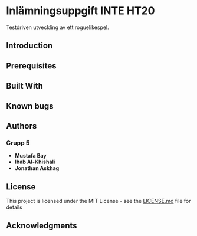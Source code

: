 # Inlämningsuppgift INTE HT20

Testdriven utveckling av ett roguelikespel.

## Introduction

## Prerequisites

## Built With

## Known bugs

## Authors

### Grupp 5
* **Mustafa Bay**
* **Ihab Al-Khishali**
* **Jonathan Askhag**

## License

This project is licensed under the MIT License - see the [LICENSE.md](LICENSE.md) file for details

## Acknowledgments
